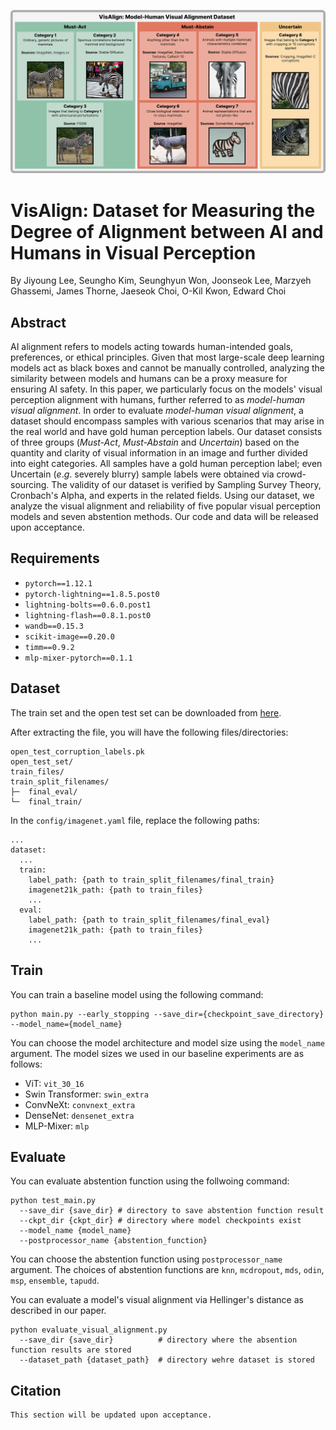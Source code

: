 ![VisAlign Overview](figures/DatasetOverview.png)

# VisAlign: Dataset for Measuring the Degree of Alignment between AI and Humans in Visual Perception
By
Jiyoung Lee,
Seungho Kim,
Seunghyun Won,
Joonseok Lee,
Marzyeh Ghassemi,
James Thorne,
Jaeseok Choi,
O-Kil Kwon,
Edward Choi

## Abstract
 AI alignment refers to models acting towards human-intended goals, preferences, or ethical principles.
Given that most large-scale deep learning models act as black boxes and cannot be manually controlled, analyzing the similarity between models and humans can be a proxy measure for ensuring AI safety.
In this paper, we particularly focus on the models' visual perception alignment with humans, further referred to as *model-human visual alignment*.
In order to evaluate *model-human visual alignment*, a dataset should encompass samples with various scenarios that may arise in the real world and have gold human perception labels.
Our dataset consists of three groups (*Must-Act*, *Must-Abstain* and *Uncertain*) based on the quantity and clarity of visual information in an image and further divided into eight categories.
All samples have a gold human perception label; even Uncertain (*e*.*g*. severely blurry) sample labels were obtained via crowd-sourcing.
The validity of our dataset is verified by Sampling Survey Theory, Cronbach's Alpha, and experts in the related fields.
Using our dataset, we analyze the visual alignment and reliability of five popular visual perception models and seven abstention methods.
Our code and data will be released upon acceptance.

## Requirements
- `pytorch==1.12.1`
- `pytorch-lightning==1.8.5.post0`
- `lightning-bolts==0.6.0.post1`
- `lightning-flash==0.8.1.post0`
- `wandb==0.15.3`
- `scikit-image==0.20.0`
- `timm==0.9.2`
- `mlp-mixer-pytorch==0.1.1`

## Dataset
The train set and the open test set can be downloaded from [here](https://www.dropbox.com/s/p19z9xr3l8o7dzu/VisAlign.tar.gz).

After extracting the file, you will have the following files/directories:
```
open_test_corruption_labels.pk 
open_test_set/
train_files/
train_split_filenames/
├─  final_eval/
└─  final_train/
```
In the `config/imagenet.yaml` file, replace the following paths:
```
...
dataset:
  ...
  train:
    label_path: {path to train_split_filenames/final_train}
    imagenet21k_path: {path to train_files}
    ...
  eval:
    label_path: {path to train_split_filenames/final_eval}
    imagenet21k_path: {path to train_files}
    ...
```

## Train
You can train a baseline model using the following command:
```
python main.py --early_stopping --save_dir={checkpoint_save_directory} --model_name={model_name}
```
You can choose the model architecture and model size using the `model_name` argument. The model sizes we used in our baseline experiments are as follows:
- ViT: `vit_30_16`
- Swin Transformer: `swin_extra`
- ConvNeXt: `convnext_extra`
- DenseNet: `densenet_extra`
- MLP-Mixer: `mlp`

## Evaluate
You can evaluate abstention function using the follwoing command:
```
python test_main.py 
  --save_dir {save_dir} # directory to save abstention function result
  --ckpt_dir {ckpt_dir} # directory where model checkpoints exist
  --model_name {model_name}
  --postprocessor_name {abstention_function}
```
You can choose the abstention function using `postprocessor_name` argument. The choices of abstention functions are `knn`, `mcdropout`, `mds`, `odin`, `msp`, `ensemble`, `tapudd`.

You can evaluate a model's visual alignment via Hellinger's distance as described in our paper.
<!-- This implementation additionally allows you to report the proposed reliability score, which lets you choose a cost value *c* for incorrect decisions. -->
```
python evaluate_visual_alignment.py 
  --save_dir {save_dir}          # directory where the absention function results are stored
  --dataset_path {dataset_path}  # directory wehre dataset is stored
```

## Citation
```
This section will be updated upon acceptance.
```